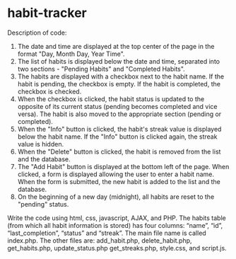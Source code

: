 # habit-tracker

Description of code:
1. The date and time are displayed at the top center of the page in the format "Day, Month Day, Year Time".
2. The list of habits is displayed below the date and time, separated into two sections - "Pending Habits" and "Completed Habits".
3. The habits are displayed with a checkbox next to the habit name. If the habit is pending, the checkbox is empty. If the habit is completed, the checkbox is checked.
4. When the checkbox is clicked, the habit status is updated to the opposite of its current status (pending becomes completed and vice versa). The habit is also moved to the appropriate section (pending or completed).
5. When the "Info" button is clicked, the habit's streak value is displayed below the habit name. If the "Info" button is clicked again, the streak value is hidden.
6. When the "Delete" button is clicked, the habit is removed from the list and the database.
7. The "Add Habit" button is displayed at the bottom left of the page. When clicked, a form is displayed allowing the user to enter a habit name. When the form is submitted, the new habit is added to the list and the database.
8. On the beginning of a new day (midnight), all habits are reset to the "pending" status.

Write the code using html, css, javascript, AJAX, and PHP. The habits table (from which all habit information is stored) has four columns: “name”, “id”, “last_completion”, “status” and “streak”.  The main file name is called index.php. The other files are: add_habit.php, delete_habit.php, get_habits.php, update_status.php get_streaks.php, style.css, and script.js.
